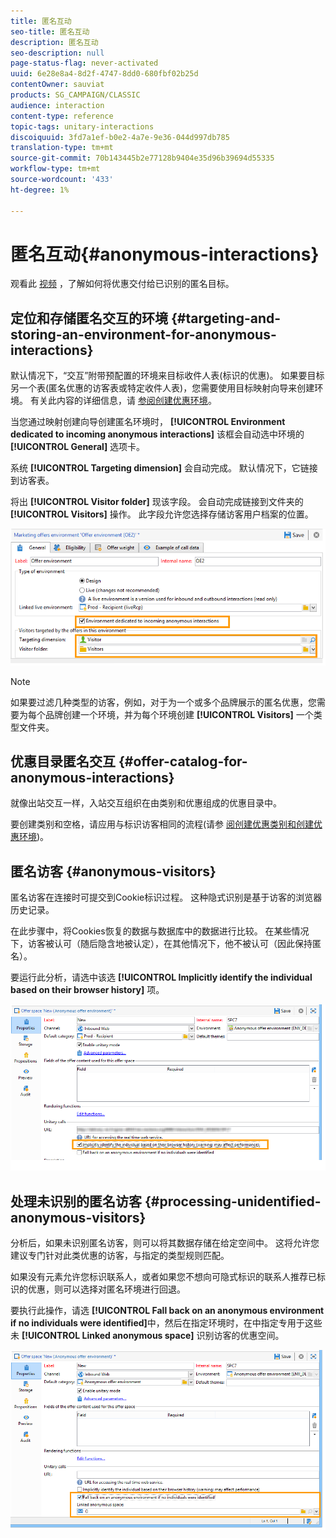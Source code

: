 ```yaml
---
title: 匿名互动
seo-title: 匿名互动
description: 匿名互动
seo-description: null
page-status-flag: never-activated
uuid: 6e28e8a4-8d2f-4747-8dd0-680fbf02b25d
contentOwner: sauviat
products: SG_CAMPAIGN/CLASSIC
audience: interaction
content-type: reference
topic-tags: unitary-interactions
discoiquuid: 3fd7a1ef-b0e2-4a7e-9e36-044d997db785
translation-type: tm+mt
source-git-commit: 70b143445b2e77128b9404e35d96b39694d55335
workflow-type: tm+mt
source-wordcount: '433'
ht-degree: 1%

---
```



# 匿名互动{#anonymous-interactions}

观看此 [视频](https://helpx.adobe.com/campaign/classic/how-to/indetified-and-anonymous-interaction-in-acv6.html?playlist=/ccx/v1/collection/product/campaign/classic/segment/digital-marketers/explevel/intermediate/applaunch/get-started/collection.ccx.js&amp;ref=helpx.adobe.com) ，了解如何将优惠交付给已识别的匿名目标。

## 定位和存储匿名交互的环境 {#targeting-and-storing-an-environment-for-anonymous-interactions}

默认情况下，“交互”附带预配置的环境来目标收件人表(标识的优惠)。 如果要目标另一个表(匿名优惠的访客表或特定收件人表)，您需要使用目标映射向导来创建环境。 有关此内容的详细信息，请 [参阅创建优惠环境](../../interaction/using/live-design-environments.md#creating-an-offer-environment)。

当您通过映射创建向导创建匿名环境时， **[!UICONTROL Environment dedicated to incoming anonymous interactions]** 该框会自动选中环境的 **[!UICONTROL General]** 选项卡。

系统 **[!UICONTROL Targeting dimension]** 会自动完成。 默认情况下，它链接到访客表。

将出 **[!UICONTROL Visitor folder]** 现该字段。 会自动完成链接到文件夹的 **[!UICONTROL Visitors]** 操作。 此字段允许您选择存储访客用户档案的位置。

![](assets/anonymous_environment_option.png)

>[!NOTE]
>
>如果要过滤几种类型的访客，例如，对于为一个或多个品牌展示的匿名优惠，您需要为每个品牌创建一个环境，并为每个环境创建 **[!UICONTROL Visitors]** 一个类型文件夹。

## 优惠目录匿名交互 {#offer-catalog-for-anonymous-interactions}

就像出站交互一样，入站交互组织在由类别和优惠组成的优惠目录中。

要创建类别和空格，请应用与标识访客相同的流程(请参 [阅创建优惠类别](../../interaction/using/creating-offer-categories.md)[和创建优惠环境](../../interaction/using/live-design-environments.md#creating-an-offer-environment))。

## 匿名访客 {#anonymous-visitors}

匿名访客在连接时可提交到Cookie标识过程。 这种隐式识别是基于访客的浏览器历史记录。

在此步骤中，将Cookies恢复的数据与数据库中的数据进行比较。 在某些情况下，访客被认可（随后隐含地被认定），在其他情况下，他不被认可（因此保持匿名）。

要运行此分析，请选中该选 **[!UICONTROL Implicitly identify the individual based on their browser history]** 项。

![](assets/identification_anonymous_visitors.png)

## 处理未识别的匿名访客 {#processing-unidentified-anonymous-visitors}

分析后，如果未识别匿名访客，则可以将其数据存储在给定空间中。 这将允许您建议专门针对此类优惠的访客，与指定的类型规则匹配。

如果没有元素允许您标识联系人，或者如果您不想向可隐式标识的联系人推荐已标识的优惠，则可以选择对匿名环境进行回退。

要执行此操作，请选 **[!UICONTROL Fall back on an anonymous environment if no individuals were identified]**&#x200B;中，然后在指定环境时，在中指定专用于这些未 **[!UICONTROL Linked anonymous space]** 识别访客的优惠空间。

![](assets/anonymous_to_anonymous_environment.png)


